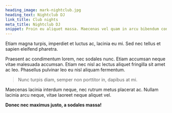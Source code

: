 ```yaml
---
heading_image: mark-nightclub.jpg
heading_text: Nightclub DJ
link_title: Club nights
meta_title: Nightclub DJ
snippet: Proin eu aliquet massa. Maecenas vel quam in arcu bibendum consectetur dignissim sit amet neque.
---
```


Etiam magna turpis, imperdiet et luctus ac, lacinia eu mi. Sed nec tellus et sapien eleifend pharetra.

Praesent ac condimentum lorem, nec sodales nunc. Etiam accumsan neque vitae malesuada accumsan. Etiam nec nisl ac lectus aliquet fringilla sit amet ac leo. Phasellus pulvinar leo eu nisl aliquam fermentum.

> Nunc turpis diam, semper non porttitor in, dapibus at mi.

Maecenas lacinia interdum neque, nec rutrum metus placerat ac. Nullam lacinia arcu neque, vitae laoreet neque aliquet vel.

**Donec nec maximus justo, a sodales massa!**
